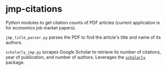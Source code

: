 # jmp-citations

Python modules to get citation counts of PDF articles (current application is for economics job market papers).

`jmp_title_parser.py` parses the PDF to find the article's title and name of its authors.

`scholarly_jmp.py` scrapes Google Scholar to retrieve its number of citations, year of publication, and number of authors. Leverages the [`scholarly`](https://github.com/OrganicIrradiation/scholarly) package.
